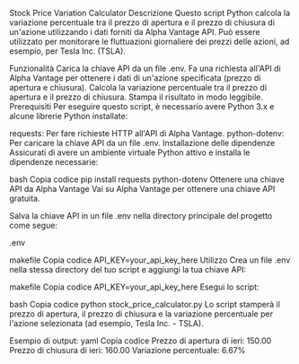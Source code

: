 Stock Price Variation Calculator
Descrizione
Questo script Python calcola la variazione percentuale tra il prezzo di apertura e il prezzo di chiusura di un'azione utilizzando i dati forniti da Alpha Vantage API. Può essere utilizzato per monitorare le fluttuazioni giornaliere dei prezzi delle azioni, ad esempio, per Tesla Inc. (TSLA).

Funzionalità
Carica la chiave API da un file .env.
Fa una richiesta all'API di Alpha Vantage per ottenere i dati di un'azione specificata (prezzo di apertura e chiusura).
Calcola la variazione percentuale tra il prezzo di apertura e il prezzo di chiusura.
Stampa il risultato in modo leggibile.
Prerequisiti
Per eseguire questo script, è necessario avere Python 3.x e alcune librerie Python installate:

requests: Per fare richieste HTTP all'API di Alpha Vantage.
python-dotenv: Per caricare la chiave API da un file .env.
Installazione delle dipendenze
Assicurati di avere un ambiente virtuale Python attivo e installa le dipendenze necessarie:

bash
Copia codice
pip install requests python-dotenv
Ottenere una chiave API da Alpha Vantage
Vai su Alpha Vantage per ottenere una chiave API gratuita.

Salva la chiave API in un file .env nella directory principale del progetto come segue:

.env

makefile
Copia codice
API_KEY=your_api_key_here
Utilizzo
Crea un file .env nella stessa directory del tuo script e aggiungi la tua chiave API:

makefile
Copia codice
API_KEY=your_api_key_here
Esegui lo script:

bash
Copia codice
python stock_price_calculator.py
Lo script stamperà il prezzo di apertura, il prezzo di chiusura e la variazione percentuale per l'azione selezionata (ad esempio, Tesla Inc. - TSLA).

Esempio di output:
yaml
Copia codice
Prezzo di apertura di ieri: 150.00
Prezzo di chiusura di ieri: 160.00
Variazione percentuale: 6.67%
